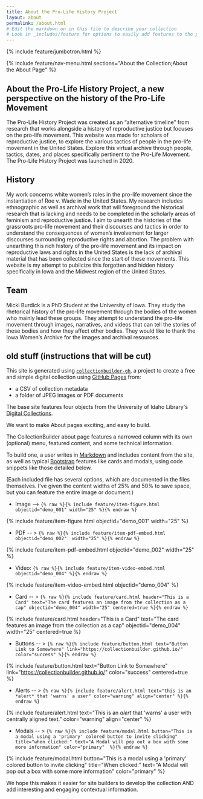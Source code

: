 ```yaml
---
title: About the Pro-Life History Project
layout: about
permalink: /about.html
# Edit the markdown on in this file to describe your collection
# Look in _includes/feature for options to easily add features to the page
---
```


{% include feature/jumbotron.html %}

{% include feature/nav-menu.html sections="About the Collection;About the About Page" %}

## About the Pro-Life History Project, a new perspective on the history of the Pro-Life Movement
The Pro-Life History Project was created as an “alternative timeline” from research that works alongside a history of reproductive justice but focuses on the pro-life movement. This website was made for scholars of reproductive justice, to explore the various tactics of people in the pro-life movement in the United States. Explore this virtual archive through people, tactics, dates, and places specifically pertinent to the Pro-Life Movement. The Pro-Life History Project was launched in 2020.
 
## History
My work concerns white women’s roles in the pro-life movement since the instantiation of Roe v. Wade in the United States. My research includes ethnographic as well as archival work that will foreground the historical research that is lacking and needs to be completed in the scholarly areas of feminism and reproductive justice. I aim to unearth the histories of the grassroots pro-life movement and their discourses and tactics in order to understand the consequences of women’s involvement for larger discourses surrounding reproductive rights and abortion. The problem with unearthing this rich history of the pro-life movement and its impact on reproductive laws and rights in the United States is the lack of archival material that has been collected since the start of these movements. This website is my attempt to publicize this forgotten and hidden history specifically in Iowa and the Midwest region of the United States.
 
## Team
Micki Burdick is a PhD Student at the University of Iowa. They study the rhetorical history of the pro-life movement through the bodies of the women who mainly lead these groups. They attempt to understand the pro-life movement through images, narratives, and videos that can tell the stories of these bodies and how they affect other bodies.
They would like to thank the Iowa Women’s Archive for the images and archival resources.

## old stuff (instructions that will be cut)
This site is generated using [`collectionbuilder-gh`](https://collectionbuilding.github.io/gh/), a project to create a free and simple digital collection using [GitHub Pages](https://pages.github.com/) from: 

- a CSV of collection metadata
- a folder of JPEG images or PDF documents

The base site features four objects from the University of Idaho Library's [Digital Collections](https://www.lib.uidaho.edu/digital). 

We want to make About pages exciting, and easy to build. 

The CollectionBuilder about page features a narrowed column with its own (optional) menu, featured content, and some technical information. 

To build one, a user writes in [Markdown](https://guides.github.com/features/mastering-markdown/) and includes  content from the site, as well as typical [Bootstrap](https://getbootstrap.com/) features like cards and modals, using code snippets like those detailed below. 

(Each included file has several options, which are documented in the files themselves. I've given the content widths of 25% and 50% to save space, but you can feature the entire image or document.) 

- Image --> `{% raw %}{% include feature/item-figure.html objectid="demo_001" width="25" %}{% endraw %}`

{% include feature/item-figure.html objectid="demo_001" width="25" %}

- PDF -- > `{% raw %}{% include feature/item-pdf-embed.html objectid="demo_002"  width="25" %}{% endraw %}`

{% include feature/item-pdf-embed.html objectid="demo_002" width="25" %}

- Video: `{% raw %}{% include feature/item-video-embed.html objectid="demo_004" %}{% endraw %}`

{% include feature/item-video-embed.html objectid="demo_004" %}

- Card -- > `{% raw %}{% include feature/card.html header="This is a Card" text="The card features an image from the collection as a cap" objectid="demo_004" width="25" centered=true %}{% endraw %}`

{% include feature/card.html header="This is a Card" text="The card features an image from the collection as a cap" objectid="demo_004" width="25" centered=true %}

- Buttons -- > `{% raw %}{% include feature/button.html text="Button Link to Somewhere" link="https://collectionbuilder.github.io/" color="success" %}{% endraw %}`

{% include feature/button.html text="Button Link to Somewhere" link="https://collectionbuilder.github.io/" color="success" centered=true %}
  
- Alerts -- > `{% raw %}{% include feature/alert.html text="this is an *alert* that 'warns' a user" color="warning" align="center" %}{% endraw %}`

{% include feature/alert.html text="This is an *alert* that 'warns' a user with centrally aligned text." color="warning" align="center"  %}

- Modals -- > `{% raw %}{% include feature/modal.html button="This is a modal using a 'primary' colored button to invite clicking" title="when clicked:" text="A Modal will pop out a box with some more information" color="primary"  %}{% endraw %}`

{% include feature/modal.html button="This is a modal using a 'primary' colored button to invite clicking" title="When clicked:" text="A Modal will pop out a box with some more information" color="primary"  %}

We hope this makes it easier for site builders to develop the collection AND add interesting and engaging contextual information.  

